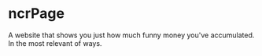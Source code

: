 # ncrPage
 A website that shows you just how much funny money you've accumulated. In the most relevant of ways.
